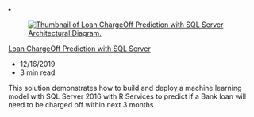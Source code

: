 <!-- This file is automatically generated by build/architectures/build_index.py. Any updates will be lost. -->

<!-- markdownlint-disable MD033 -->

<li class="grid-item item-column" data-categories="Databases AI + Machine Learning ">
<article class="card">
    <div class="card-header has-margin-bottom-none" aria-hidden="true">
        <figure class="image diagram has-height-175 has-overflow-hidden level">
            <a href="/azure/architecture/solution-ideas/articles/loan-chargeoff-prediction-with-sql-server"><img src="/azure/architecture/browse/thumbs/loan-chargeoff-prediction-with-sql-server.png" class="diagram" alt="Thumbnail of Loan ChargeOff Prediction with SQL Server Architectural Diagram." data-linktype="relative-path"></a>
        </figure>
    </div>
    <div class="card-content">
        <a class="card-content-title has-margin-top-none" href="/azure/architecture/solution-ideas/articles/loan-chargeoff-prediction-with-sql-server">
            <p>Loan ChargeOff Prediction with SQL Server</p>
        </a>
        <ul class="card-content-metadata">
            <li>12/16/2019</li>
            <li>3 min read</li>
        </ul>
        <p class="card-content-description">This solution demonstrates how to build and deploy a machine learning model with SQL Server 2016 with R Services to predict if a Bank loan will need to be charged off within next 3 months</p>
        <div class="bottom-to-top-fade is-hidden-mobile"></div>
    </div>
</article>
</li>
